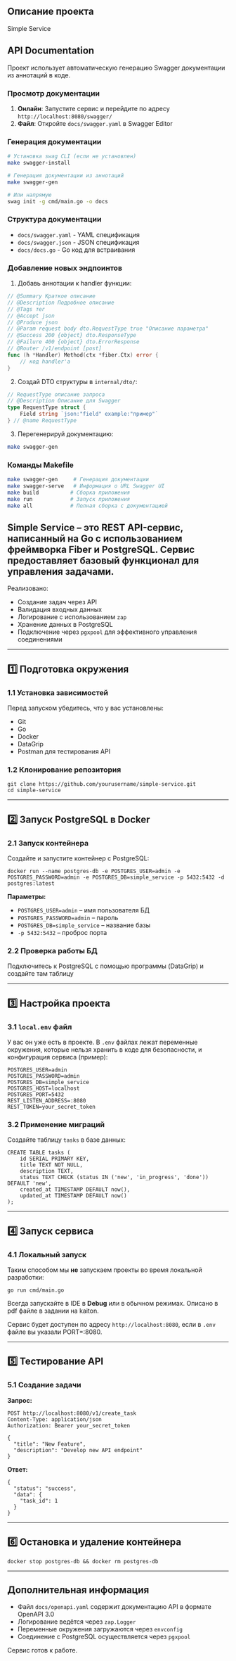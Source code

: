 ## **Описание проекта**

Simple Service

## API Documentation

Проект использует автоматическую генерацию Swagger документации из аннотаций в коде.

### Просмотр документации

1. **Онлайн**: Запустите сервис и перейдите по адресу `http://localhost:8080/swagger/`
2. **Файл**: Откройте `docs/swagger.yaml` в Swagger Editor

### Генерация документации

```bash
# Установка swag CLI (если не установлен)
make swagger-install

# Генерация документации из аннотаций
make swagger-gen

# Или напрямую
swag init -g cmd/main.go -o docs
```

### Структура документации

- `docs/swagger.yaml` - YAML спецификация
- `docs/swagger.json` - JSON спецификация
- `docs/docs.go` - Go код для встраивания

### Добавление новых эндпоинтов

1. Добавь аннотации к handler функции:
```go
// @Summary Краткое описание
// @Description Подробное описание
// @Tags тег
// @Accept json
// @Produce json
// @Param request body dto.RequestType true "Описание параметра"
// @Success 200 {object} dto.ResponseType
// @Failure 400 {object} dto.ErrorResponse
// @Router /v1/endpoint [post]
func (h *Handler) Method(ctx *fiber.Ctx) error {
    // код handler'а
}
```

2. Создай DTO структуры в `internal/dto/`:
```go
// RequestType описание запроса
// @Description Описание для Swagger
type RequestType struct {
    Field string `json:"field" example:"пример"`
} // @name RequestType
```

3. Перегенерируй документацию:
```bash
make swagger-gen
```

### Команды Makefile

```bash
make swagger-gen     # Генерация документации
make swagger-serve   # Информация о URL Swagger UI
make build          # Сборка приложения
make run            # Запуск приложения
make all            # Полная сборка с документацией
```

## Simple Service – это REST API-сервис, написанный на Go с использованием фреймворка Fiber и PostgreSQL. Сервис предоставляет базовый функционал для управления задачами.

Реализовано:

- Создание задач через API
- Валидация входных данных
- Логирование с использованием `zap`
- Хранение данных в PostgreSQL
- Подключение через `pgxpool` для эффективного управления соединениями

---

## **1️⃣ Подготовка окружения**

### **1.1 Установка зависимостей**

Перед запуском убедитесь, что у вас установлены:

- Git
- Go
- Docker
- DataGrip
- Postman для тестирования API

### **1.2 Клонирование репозитория**

```
git clone https://github.com/yourusername/simple-service.git
cd simple-service
```

---

## **2️⃣ Запуск PostgreSQL в Docker**

### **2.1 Запуск контейнера**

Создайте и запустите контейнер с PostgreSQL:

```
docker run --name postgres-db -e POSTGRES_USER=admin -e POSTGRES_PASSWORD=admin -e POSTGRES_DB=simple_service -p 5432:5432 -d postgres:latest

```

**Параметры:**

- `POSTGRES_USER=admin` – имя пользователя БД
- `POSTGRES_PASSWORD=admin` – пароль
- `POSTGRES_DB=simple_service` – название базы
- `-p 5432:5432` – проброс порта

### **2.2 Проверка работы БД**

Подключитесь к PostgreSQL с помощью программы (DataGrip) и создайте там таблицу

---

## **3️⃣ Настройка проекта**

### **3.1 `local.env` файл**

У вас он уже есть в проекте. В `.env` файлах лежат переменные окружения, которые нельзя хранить в коде для безопасности, и конфигурация сервиса (пример):

```
POSTGRES_USER=admin
POSTGRES_PASSWORD=admin
POSTGRES_DB=simple_service
POSTGRES_HOST=localhost
POSTGRES_PORT=5432
REST_LISTEN_ADDRESS=:8080
REST_TOKEN=your_secret_token
```

### **3.2 Применение миграций**

Создайте таблицу `tasks` в базе данных:

```
CREATE TABLE tasks (
    id SERIAL PRIMARY KEY,
    title TEXT NOT NULL,
    description TEXT,
    status TEXT CHECK (status IN ('new', 'in_progress', 'done')) DEFAULT 'new',
    created_at TIMESTAMP DEFAULT now(),
    updated_at TIMESTAMP DEFAULT now()
);

```
---

## **4️⃣ Запуск сервиса**

### **4.1 Локальный запуск**
Таким способом мы **не** запускаем проекты во время локальной разработки:
```
go run cmd/main.go
```
Всегда запускайте в IDE в **Debug** или в обычном режимах. Описано в pdf файле в задании на kaiton.

Сервис будет доступен по адресу `http://localhost:8080`, если в `.env` файле вы указали PORT=:8080.

---

## **5️⃣ Тестирование API**

### **5.1 Создание задачи**

**Запрос:**

```
POST http://localhost:8080/v1/create_task
Content-Type: application/json
Authorization: Bearer your_secret_token

```

```
{
  "title": "New Feature",
  "description": "Develop new API endpoint"
}

```

**Ответ:**

```
{
  "status": "success",
  "data": {
    "task_id": 1
  }
}

```

---

## **6️⃣ Остановка и удаление контейнера**

```
docker stop postgres-db && docker rm postgres-db

```
---

## **Дополнительная информация**

- Файл `docs/openapi.yaml` содержит документацию API в формате OpenAPI 3.0
- Логирование ведётся через `zap.Logger`
- Переменные окружения загружаются через `envconfig`
- Соединение с PostgreSQL осуществляется через `pgxpool`

Сервис готов к работе.
